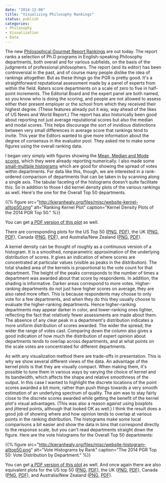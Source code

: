 ```yaml
---
date: "2014-12-08"
title: "Visualizing Philosophy Rankings"
status: publish
categories:
- Philosophy
- Visualization
- Data
---
```



The new [Philosophical Gourmet Report Rankings](http://www.philosophicalgourmet.com) are out today. The report ranks a selection of Ph.D programs in English-speaking Philosophy departments, both overall and for various subfields, on the basis of the judgments of professional philosophers. The report (and its editor) has been controversial in the past, and of course many people dislike the idea of rankings altogether. But as these things go the PGR is pretty good. It's a straightforward reputational assessment made by a panel of experts from within the field. Raters score departments on a scale of zero to five in half-point increments. The Editorial Board and the expert panel are both named, so you know who is doing the scoring, and people are not allowed to assess either their present employer or the school from which they received their highest degree. (These features already put it way, way ahead of the likes of US News and World Report.) The report has also historically been good about reporting not just average reputational scores but also the median and modal scores. This helps discourage the sort of invidious distinctions between very small differences in average score that rankings tend to invite. This year the Editors wanted to give more information about the degree of consensus in the evaluator pool. They asked me to make some figures using the overall ranking data.

I began very simply with figures showing the [Mean, Median and Mode scores](http://kieranhealy.org/files/misc/website-mmm-alltop50.png), which they were already reporting numerically. I also made some [small-multiple histograms](http://kieranhealy.org/files/misc/website-histogram-alltop50.png) which are good for showing the spread of votes within departments. For data like this, though, we are interested in a rank-ordered comparison of departments that can be taken in by scanning along a single axis. The tabular faceting of the histograms doesn't quite facilitate this. So in addition to those I did kernel density plots of the various rankings as well. Here's the one for the Overall Top 50 departments.

{{% figure src="http://kieranhealy.org/files/misc/website-kernel-alltop50.png" alt="Ranking Kernel Plot" caption="Kernel Density Plots of the 2014 PGR Top 50." %}}

You can get [a PDF version of this plot](http://kieranhealy.org/files/misc/website-kernel-alltop50.pdf) as well.

There are corresponding plots for the US Top 50 ([PNG](http://kieranhealy.org/files/misc/website-kernel-US50.png), [PDF](http://kieranhealy.org/files/misc/website-kernel-US50.pdf)), the UK ([PNG](http://kieranhealy.org/files/misc/website-kernel-uk.png), [PDF](http://kieranhealy.org/files/misc/website-kernel-uk.pdf)), Canada ([PNG](http://kieranhealy.org/files/misc/website-kernel-canada.png), [PDF](http://kieranhealy.org/files/misc/website-kernel-canada.pdf)), and Australia/New Zealand ([PNG](http://kieranhealy.org/files/misc/website-kernel-ANZ.png), [PDF](http://kieranhealy.org/files/misc/website-kernel-ANZ.pdf)).

A kernel density can be thought of roughly as a continuous version of a histogram. It is a smoothed, nonparametric approximation of the underlying distribution of scores. It gives an indication of where scores are concentrated at particular values (visible as peaks in the distribution). The total shaded area of the kernels is proportional to the vote count for that department. The height of the peaks corresponds to the number of times a department was awarded about that score by respondents. In addition, the shading is informative. Darker areas correspond to more votes. Higher-ranking departments do not just have higher scores on average, they are also rated more often. This is because respondents may choose to only vote for a few departments, and when they do this they usually choose to evaluate the higher-ranking departments. Hence higher-ranking departments may appear darker in color, and lower-ranking ones lighter, reflecting the fact that relatively fewer assessments are made about them. The absence of any clear peak in a department's distribution indicates a more uniform distribution of scores awarded. The wider the spread, the wider the range of votes cast. Comparing down the column also gives a good indication of how much the distribution of expert opinion about departments tends to overlap across departments, and at what points on the scale votes are concentrated for different departments.

As with any visualization method there are trade-offs in presentation. This is why we show several different views of the data. An advantage of the kernel plots is that they are visually compact. When making them, it's possible to tune them in various ways by varying the choice of kernel and its bandwidth, which affects the shape and relative smoothness of the output. In this case I wanted to highlight the discrete locations of the point scores awarded a bit more, rather than push things towards a very smooth estimation of an underlying spectrum of quality. The aim was to stay fairly close to the discrete scores awarded while getting the benefit of the kernel plot's visual advantages. (This was also a reason against using boxplots and jittered points, although that looked OK as well.) I think the result does a good job of showing where and how opinion tends to overlap at various points in the ranking distribution. The histograms make some local comparisons a bit easier and show the data in bins that correspond directly to the response scale, but you can't read departments straight down the figure. Here are the vote histograms for the Overall Top 50 departments:


{{% figure src="http://kieranhealy.org/files/misc/website-histogram-alltop50.png" alt="Vote Histograms by Rank" caption="The 2014 PGR Top 50: Vote Distribution by Department." %}}

You can get [a PDF version of this plot](http://kieranhealy.org/files/misc/website-histogram-alltop50.pdf) as well. And once again there are also equivalent plots for the US top 50 ([PNG](http://kieranhealy.org/files/misc/website-histogram-US50.png), [PDF](http://kieranhealy.org/files/misc/website-histogram-US50.pdf)), the UK ([PNG](http://kieranhealy.org/files/misc/website-histogram-UK.png), [PDF](http://kieranhealy.org/files/misc/website-histogram-UK.pdf)), Canada ([PNG](http://kieranhealy.org/files/misc/website-histogram-canada.png), [PDF](http://kieranhealy.org/files/misc/website-histogram-canada.pdf)), and Australia/New Zealand ([PNG](http://kieranhealy.org/files/misc/website-histogram-ANZ.png), [PDF](http://kieranhealy.org/files/misc/website-histogram-ANZ.pdf)).

